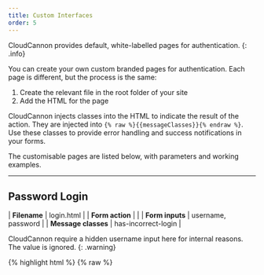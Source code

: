 ```yaml
---
title: Custom Interfaces
order: 5
---
```


CloudCannon provides default, white-labelled pages for authentication.
{: .info}

You can create your own custom branded pages for authentication. Each page is different, but the process is the same:

1. Create the relevant file in the root folder of your site
2. Add the HTML for the page

CloudCannon injects classes into the HTML to indicate the result of the action. They are injected into `{% raw %}{{messageClasses}}{% endraw %}`.
Use these classes to provide error handling and success notifications in your forms.

The customisable pages are listed below, with parameters and working examples.

---

## Password Login

| **Filename**        | login.html          |
| **Form action**     |                     |
| **Form inputs**     | username, password  |
| **Message classes** | has-incorrect-login |

CloudCannon require a hidden username input here for internal reasons. The value is ignored.
{: .warning}

{% highlight html %}
{% raw %}
<!DOCTYPE html>

<html>
  <head>
    <title>Log in</title>
    <style>
      .incorrect-login-message {
        display: none;
      }

      .has-incorrect-login .incorrect-login-message {
        display: block;
      }
    </style>
  </head>
  <body>
    <h1>Log in</h1>

    <form action="" method="post" class="{{messageClasses}}">
      <div class="incorrect-login-message">
        Incorrect password.
      </div>

      <label for="password">Password</label>
      <input id="password" type="password" name="password" autofocus>

      <input type="hidden" name="username" value="user">

      <input type="submit" value="Log in">
    </form>
  </body>
</html>
{% endraw %}
{% endhighlight %}

---

## User Account Login

| **Filename**        | login.html          |
| **Form action**     |                     |
| **Form inputs**     | email, password     |
| **Message classes** | has-incorrect-login |

{% highlight html %}
{% raw %}
<!DOCTYPE html>

<html>
  <head>
    <title>Log in</title>
    <style>
      .incorrect-login-message {
        display: none;
      }

      .has-incorrect-login .incorrect-login-message {
        display: block;
      }
    </style>
  </head>
  <body>
    <h1>Log in</h1>

    <form action="" method="post" class="{{messageClasses}}">
      <div class="incorrect-login-message">
        Incorrect email address or password.
      </div>

      <label for="email">Email Address</label>
      <input id="email" type="email" name="email" autofocus>

      <label for="password">Password</label>
      <input id="password" type="password" name="password">

      <input type="submit" value="Log in">
    </form>

    <a href="/reset-password">Forgot your password?</a>
  </body>
</html>
{% endraw %}
{% endhighlight %}

---

## Set Password

| **Filename**        | set-password.html                                                       |
| **Form action**     | /set-password                                                           |
| **Form inputs**     | password, password-confirm, token                                       |
| **Message classes** | has-password-mismatch, has-invalid-link, has-token-expired, has-success |


{% highlight html %}
{% raw %}
<!DOCTYPE html>

<html>
  <head>
    <title>Set Password</title>
    <style>
      .password-mismatch-message,
      .invalid-link-message,
      .token-expired-message,
      .success-message {
        display: none;
      }

      .has-password-mismatch .password-mismatch-message,
      .has-invalid-link .invalid-link-message,
      .has-token-expired .token-expired-message,
      .has-success .success-message {
        display: block;
      }

      .has-success label,
      .has-success input {
        display: none;
      }
    </style>
  </head>
  <body class="{{messageClasses}}">
    <h1>Set Password</h1>
    <form action="/set-password" method="post">
      <div class="password-mismatch-message">
        Password did not match confirmation.
      </div>
      <div class="invalid-link-message">
        Your reset link is no longer valid.
        <a href="/reset-password">Reset your password</a> to get another.
      </div>
      <div class="token-expired-message">
        Your reset link has expired.
        <a href="/reset-password">Reset your password</a> to get another.
      </div>
      <div class="success-message">
        Successfully set your password.
      </div>

      <label for="password">Password</label>
      <input id="password" type="password" name="password" autofocus>

      <label for="password-confirm">Confirm Password</label>
      <input id="password-confirm" type="password" name="password-confirm">

      <input type="hidden" name="token" value="{{token}}">

      <input type="submit" value="Set Password">
    </form>
  </body>
</html>
{% endraw %}
{% endhighlight %}

---

## Reset Password

| **Filename**        | reset-password.html       |
| **Form action**     | /reset-password           |
| **Form inputs**     | email                     |
| **Message classes** | has-no-email, has-success |

{% highlight html %}
{% raw %}
<!DOCTYPE html>

<html>
  <head>
    <title>Reset Password</title>
    <style>
      .no-email-message,
      .success-message {
        display: none;
      }

      .has-success .success-message,
      .has-no-email .no-email-message {
        display: block;
      }
    </style>
  </head>
  <body>
    <h1>Reset Password</h1>

    <form action="/reset-password" method="post" class="{{messageClasses}}">
      <div class="no-email-message">
        You must provide an email address.
      </div>
      <div class="success-message">
        We've sent you an email with instructions to reset your password.
      </div>

      <label for="email">Email Address</label>
      <input id="email" type="email" name="email" autofocus>

      <input type="submit" value="Reset Password">
    </form>
  </body>
</html>
{% endraw %}
{% endhighlight %}
